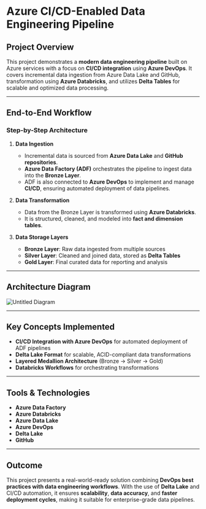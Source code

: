 # Azure CI/CD-Enabled Data Engineering Pipeline

## Project Overview

This project demonstrates a **modern data engineering pipeline** built on Azure services with a focus on **CI/CD integration** using **Azure DevOps**. It covers incremental data ingestion from Azure Data Lake and GitHub, transformation using **Azure Databricks**, and utilizes **Delta Tables** for scalable and optimized data processing.

---

## End-to-End Workflow

### Step-by-Step Architecture

1. **Data Ingestion**
   - Incremental data is sourced from **Azure Data Lake** and **GitHub repositories**.
   - **Azure Data Factory (ADF)** orchestrates the pipeline to ingest data into the **Bronze Layer**.
   - ADF is also connected to **Azure DevOps** to implement and manage **CI/CD**, ensuring automated deployment of data pipelines.

2. **Data Transformation**
   - Data from the Bronze Layer is transformed using **Azure Databricks**.
   - It is structured, cleaned, and modeled into **fact and dimension tables**.

3. **Data Storage Layers**
   - **Bronze Layer**: Raw data ingested from multiple sources
   - **Silver Layer**: Cleaned and joined data, stored as **Delta Tables**
   - **Gold Layer**: Final curated data for reporting and analysis

---

## Architecture Diagram

![Untitled Diagram](https://github.com/user-attachments/assets/0d66e5ea-3dd0-4271-b98f-107c1b17e492)

---

## Key Concepts Implemented

- **CI/CD Integration with Azure DevOps** for automated deployment of ADF pipelines
- **Delta Lake Format** for scalable, ACID-compliant data transformations
- **Layered Medallion Architecture** (Bronze → Silver → Gold)
- **Databricks Workflows** for orchestrating transformations

---

## Tools & Technologies

- **Azure Data Factory**
- **Azure Databricks**
- **Azure Data Lake**
- **Azure DevOps**
- **Delta Lake**
- **GitHub**

---

## Outcome

This project presents a real-world-ready solution combining **DevOps best practices with data engineering workflows**. With the use of **Delta Lake** and CI/CD automation, it ensures **scalability**, **data accuracy**, and **faster deployment cycles**, making it suitable for enterprise-grade data pipelines.

